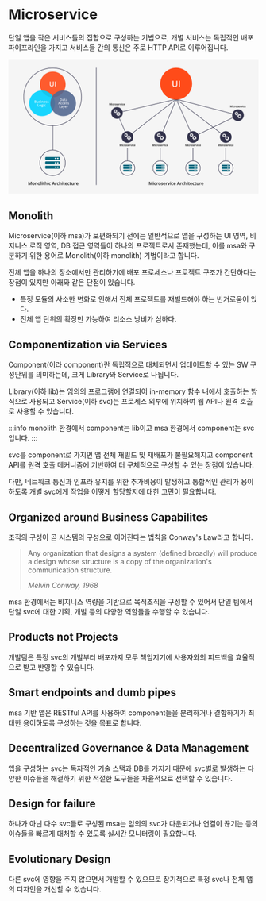 # Microservice

단일 앱을 작은 서비스들의 집합으로 구성하는 기법으로, 개별 서비스는 독립적인 배포 파이프라인을 가지고 서비스들 간의 통신은 주로 HTTP API로 이루어집니다.

![MSA](./images/msa.png)

## Monolith

Microservice(이하 msa)가 보편화되기 전에는 일반적으로 앱을 구성하는 UI 영역, 비지니스 로직 영역, DB 접근 영역들이 하나의 프로젝트로서 존재했는데, 이를 msa와 구분하기 위한 용어로 Monolith(이하 monolith) 기법이라고 합니다.

전체 앱을 하나의 장소에서만 관리하기에 배포 프로세스나 프로젝트 구조가 간단하다는 장점이 있지만 아래와 같은 단점이 있습니다.

- 특정 모듈의 사소한 변화로 인해서 전체 프로젝트를 재빌드해야 하는 번거로움이 있다.
- 전체 앱 단위의 확장만 가능하여 리소스 낭비가 심하다.

## Componentization via Services

Component(이라 component)란 독립적으로 대체되면서 업데이트할 수 있는 SW 구성단위를 의미하는데, 크게 Library와 Service로 나뉩니다.

Library(이하 lib)는 임의의 프로그램에 연결되어 in-memory 함수 내에서 호출하는 방식으로 사용되고 Service(이하 svc)는 프로세스 외부에 위치하여 웹 API나 원격 호출로 사용할 수 있습니다.

:::info
monolith 환경에서 component는 lib이고 msa 환경에서 component는 svc입니다.
:::

svc를 component로 가지면 앱 전체 재빌드 및 재배포가 불필요해지고 component API를 원격 호출 메커니즘에 기반하여 더 구체적으로 구성할 수 있는 장점이 있습니다.

다만, 네트워크 통신과 인프라 유지를 위한 추가비용이 발생하고 통합적인 관리가 용이하도록 개별 svc에게 작업을 어떻게 할당할지에 대한 고민이 필요합니다.

## Organized around Business Capabilites

조직의 구성이 곧 시스템의 구성으로 이어진다는 법칙을 Conway's Law라고 합니다.

> Any organization that designs a system (defined broadly) will produce a design whose structure is a copy of the organization's communication structure.
>
> _Melvin Conway, 1968_

msa 환경에서는 비지니스 역량을 기반으로 목적조직을 구성할 수 있어서 단일 팀에서 단일 svc에 대한 기획, 개발 등의 다양한 역할들을 수행할 수 있습니다.

## Products not Projects

개발팀은 특정 svc의 개발부터 배포까지 모두 책임지기에 사용자와의 피드백을 효율적으로 받고 반영할 수 있습니다.

## Smart endpoints and dumb pipes

msa 기반 앱은 RESTful API를 사용하여 component들을 분리하거나 결합하기가 최대한 용이하도록 구성하는 것을 목표로 합니다.

## Decentralized Governance & Data Management

앱을 구성하는 svc는 독자적인 기술 스택과 DB를 가지기 때문에 svc별로 발생하는 다양한 이슈들을 해결하기 위한 적절한 도구들을 자율적으로 선택할 수 있습니다.

## Design for failure

하나가 아닌 다수 svc들로 구성된 msa는 임의의 svc가 다운되거나 연결이 끊기는 등의 이슈들을 빠르게 대처할 수 있도록 실시간 모니터링이 필요합니다.

## Evolutionary Design

다른 svc에 영향을 주지 않으면서 개발할 수 있으므로 장기적으로 특정 svc나 전체 앱의 디자인을 개선할 수 있습니다.
